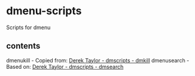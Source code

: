 # dmenu-scripts
Scripts for dmenu

## contents
dmenukill   - Copied from:  [Derek Taylor - dmscripts - dmkill](https://gitlab.com/dwt1/dmscripts/-/blob/master/scripts/dmkill)
dmenusearch - Based on:     [Derek Taylor - dmscripts - dmsearch](https://gitlab.com/dwt1/dmscripts/-/blob/master/scripts/dmsearch)
